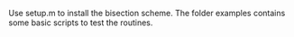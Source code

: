 Use setup.m to install the bisection scheme.
The folder examples contains some basic scripts to test the routines.